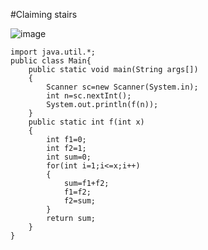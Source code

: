 #Claiming stairs

![image](https://github.com/user-attachments/assets/29a1bcdb-255a-4ec8-90ba-b42a2e7cc568)


```
import java.util.*;
public class Main{
    public static void main(String args[])
    {
        Scanner sc=new Scanner(System.in);
        int n=sc.nextInt();
        System.out.println(f(n));
    }
    public static int f(int x)
    {
        int f1=0;
        int f2=1;
        int sum=0;
        for(int i=1;i<=x;i++)
        {
            sum=f1+f2;
            f1=f2;
            f2=sum;
        }
        return sum;
    }
}
